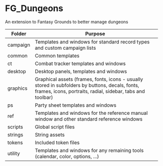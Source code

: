 # FG_Dungeons

An extension to Fantasy Grounds to better manage dungeons

Folder | Purpose
-------|--------
campaign | Templates and windows for standard record types and custom campaign lists
common | Common templates
ct | Combat tracker templates and windows
desktop | Desktop panels, templates and windows
graphics | Graphical assets (frames, fonts, icons - usually stored in subfolders by buttons, decals, fonts, frames, icons, portraits, radial, sidebar, tabs and toolbar)
ps | Party sheet templates and windows
ref | Templates and windows for the reference manual window and other standard reference windows
scripts | Global script files
strings | String assets
tokens | Included token files
utility | Templates and windows for any remaining tools (calendar, color, options, ...)